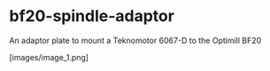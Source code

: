 # bf20-spindle-adaptor
An adaptor plate to mount a Teknomotor 6067-D to the Optimill BF20

[images/image_1.png]
